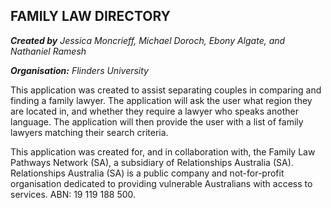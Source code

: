 ## FAMILY LAW DIRECTORY

***Created by*** *Jessica Moncrieff, Michael Doroch, Ebony Algate, and Nathaniel Ramesh*

***Organisation:*** *Flinders University*

This application was created to assist separating couples in comparing and finding a family lawyer. The application will ask the user what region they are located in, and whether they require a lawyer who speaks another language. The application will then provide the user with a list of family lawyers matching their search criteria.

This application was created for, and in collaboration with,  the Family Law Pathways Network (SA), a  subsidiary of Relationships Australia (SA). Relationships Australia (SA) is a public company and not-for-profit organisation dedicated to providing vulnerable Australians with access to services. ABN: 19 119 188 500.
